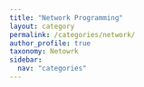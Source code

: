 ```yaml
---
title: "Network Programming"
layout: category
permalink: /categories/network/
author_profile: true
taxonomy: Netowrk
sidebar:
  nav: "categories"
---
```

